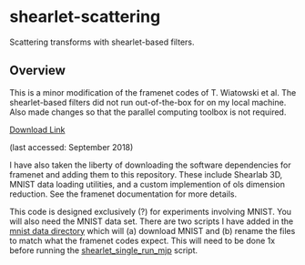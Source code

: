 # shearlet-scattering
Scattering transforms with shearlet-based filters. 

## Overview
This is a minor modification of the framenet codes of T. Wiatowski et al.  The shearlet-based filters did not run out-of-the-box for on my local machine.  Also made changes so that the parallel computing toolbox is not required.

   [Download Link](https://www.nari.ee.ethz.ch/commth/research/downloads/dl_feat_extract.html)

(last accessed: September 2018)

I have also taken the liberty of downloading the software dependencies for framenet and adding them to this repository.  These include Shearlab 3D, MNIST data loading utilities, and a custom implemention of ols dimension reduction.  See the framenet documentation for more details.

This code is designed exclusively (?) for experiments involving MNIST. You will also need the MNIST data set.  There are two scripts I have added in  the [mnist data directory](./src/framenet/MNIST_dataset) which will (a) download MNIST and (b) rename the files to match what the framenet codes expect.  This will need to be done 1x before running the [shearlet_single_run_mjp](./src/framenet/shearlet_single_run_mjp.m) script.
